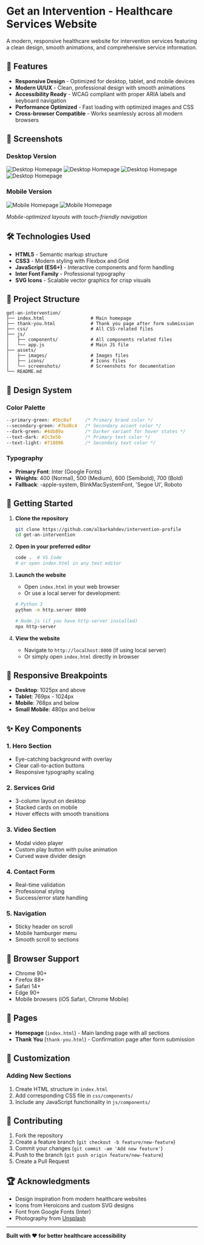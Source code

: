 # Get an Intervention - Healthcare Services Website

A modern, responsive healthcare website for intervention services featuring a clean design, smooth animations, and comprehensive service information.

## 🌟 Features

- **Responsive Design** - Optimized for desktop, tablet, and mobile devices
- **Modern UI/UX** - Clean, professional design with smooth animations
- **Accessibility Ready** - WCAG compliant with proper ARIA labels and keyboard navigation
- **Performance Optimized** - Fast loading with optimized images and CSS
- **Cross-browser Compatible** - Works seamlessly across all modern browsers

## 📱 Screenshots

### Desktop Version
![Desktop Homepage](assets/screenshots/Desktop-1.png)
![Desktop Homepage](assets/screenshots/Desktop-2.png)
![Desktop Homepage](assets/screenshots/Desktop-3.png)
![Desktop Homepage](assets/screenshots/Desktop-4.png)

### Mobile Version
![Mobile Homepage](assets/screenshots/Mobile-1.png)
![Mobile Homepage](assets/screenshots/Mobile-2.png)

*Mobile-optimized layouts with touch-friendly navigation*

## 🛠️ Technologies Used

- **HTML5** - Semantic markup structure
- **CSS3** - Modern styling with Flexbox and Grid
- **JavaScript (ES6+)** - Interactive components and form handling
- **Inter Font Family** - Professional typography
- **SVG Icons** - Scalable vector graphics for crisp visuals

## 📁 Project Structure

```
get-an-intervention/
├── index.html                 # Main homepage
├── thank-you.html             # Thank you page after form submission
├── css/                       # All CSS-related files
├── js/
│   ├── components/            # All components related files
│   └── app.js                 # Main JS file
├── assets/
│   ├── images/                # Images files
│   ├── icons/                 # Icons files
│   └── screenshots/           # Screenshots for documentation
└── README.md
```

## 🎨 Design System

### Color Palette
```css
--primary-green: #5bc8af     /* Primary brand color */
--secondary-green: #7bd8c4   /* Secondary accent color */
--dark-green: #4db89a        /* Darker variant for hover states */
--text-dark: #2c3e50         /* Primary text color */
--text-light: #718096        /* Secondary text color */
```

### Typography
- **Primary Font**: Inter (Google Fonts)
- **Weights**: 400 (Normal), 500 (Medium), 600 (Semibold), 700 (Bold)
- **Fallback**: -apple-system, BlinkMacSystemFont, 'Segoe UI', Roboto

## 🚀 Getting Started

1. **Clone the repository**
   ```bash
   git clone https://github.com/albarkahdev/intervention-profile
   cd get-an-intervention
   ```

2. **Open in your preferred editor**
   ```bash
   code .  # VS Code
   # or open index.html in any text editor
   ```

3. **Launch the website**
   - Open `index.html` in your web browser
   - Or use a local server for development:
   ```bash
   # Python 3
   python -m http.server 8000
   
   # Node.js (if you have http-server installed)
   npx http-server
   ```

4. **View the website**
   - Navigate to `http://localhost:8000` (if using local server)
   - Or simply open `index.html` directly in browser

## 📱 Responsive Breakpoints

- **Desktop**: 1025px and above
- **Tablet**: 769px - 1024px
- **Mobile**: 768px and below
- **Small Mobile**: 480px and below

## ✨ Key Components

### 1. Hero Section
- Eye-catching background with overlay
- Clear call-to-action buttons
- Responsive typography scaling

### 2. Services Grid
- 3-column layout on desktop
- Stacked cards on mobile
- Hover effects with smooth transitions

### 3. Video Section
- Modal video player
- Custom play button with pulse animation
- Curved wave divider design

### 4. Contact Form
- Real-time validation
- Professional styling
- Success/error state handling

### 5. Navigation
- Sticky header on scroll
- Mobile hamburger menu
- Smooth scroll to sections

## 🎯 Browser Support

- Chrome 90+
- Firefox 88+
- Safari 14+
- Edge 90+
- Mobile browsers (iOS Safari, Chrome Mobile)

## 📄 Pages

- **Homepage** (`index.html`) - Main landing page with all sections
- **Thank You** (`thank-you.html`) - Confirmation page after form submission

## 🔧 Customization

### Adding New Sections
1. Create HTML structure in `index.html`
2. Add corresponding CSS file in `css/components/`
3. Include any JavaScript functionality in `js/components/`

## 🤝 Contributing

1. Fork the repository
2. Create a feature branch (`git checkout -b feature/new-feature`)
3. Commit your changes (`git commit -am 'Add new feature'`)
4. Push to the branch (`git push origin feature/new-feature`)
5. Create a Pull Request

## 🏆 Acknowledgments

- Design inspiration from modern healthcare websites
- Icons from Heroicons and custom SVG designs
- Font from Google Fonts (Inter)
- Photography from [Unsplash](https://unsplash.com)

---

**Built with ❤️ for better healthcare accessibility**

